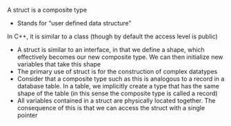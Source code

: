 
A struct is a composite type 
- Stands for “user defined data structure”

In C++, it is similar to a class (though by default the access level is public)
- A struct is similar to an interface, in that we define a shape, which effectively becomes our new composite type. We can then initialize new variables that take this shape
- The primary use of struct is for the construction of complex datatypes
- Consider that a composite type such as this is analogous to a record in a database table. In a table, we implicitly create a type that has the same shape of the table  (in this sense the composite type is called a record)
- All variables contained in a struct are physically located together. The consequence of this is that we can access the struct with a single pointer
